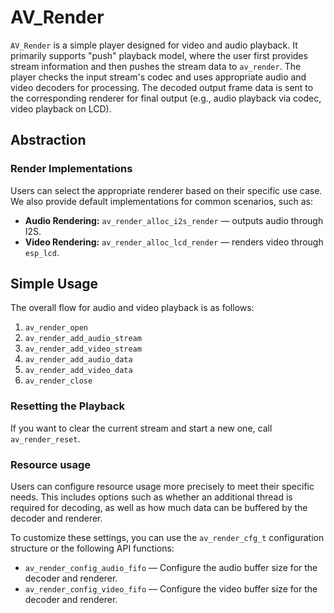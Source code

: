 # AV_Render

`AV_Render` is a simple player designed for video and audio playback. It primarily supports "push" playback model, where the user first provides stream information and then pushes the stream data to `av_render`. The player checks the input stream's codec and uses appropriate audio and video decoders for processing. The decoded output frame data is sent to the corresponding renderer for final output (e.g., audio playback via codec, video playback on LCD).

## Abstraction

### Render Implementations

Users can select the appropriate renderer based on their specific use case. We also provide default implementations for common scenarios, such as:

- **Audio Rendering:** `av_render_alloc_i2s_render` — outputs audio through I2S.
- **Video Rendering:** `av_render_alloc_lcd_render` — renders video through `esp_lcd`.

## Simple Usage

The overall flow for audio and video playback is as follows:

1. `av_render_open`
2. `av_render_add_audio_stream`
3. `av_render_add_video_stream`
4. `av_render_add_audio_data`
5. `av_render_add_video_data`
6. `av_render_close`

### Resetting the Playback

If you want to clear the current stream and start a new one, call `av_render_reset`.

### Resource usage

Users can configure resource usage more precisely to meet their specific needs. This includes options such as whether an additional thread is required for decoding, as well as how much data can be buffered by the decoder and renderer.

To customize these settings, you can use the `av_render_cfg_t` configuration structure or the following API functions:

- `av_render_config_audio_fifo` — Configure the audio buffer size for the decoder and renderer.
- `av_render_config_video_fifo` — Configure the video buffer size for the decoder and renderer.
